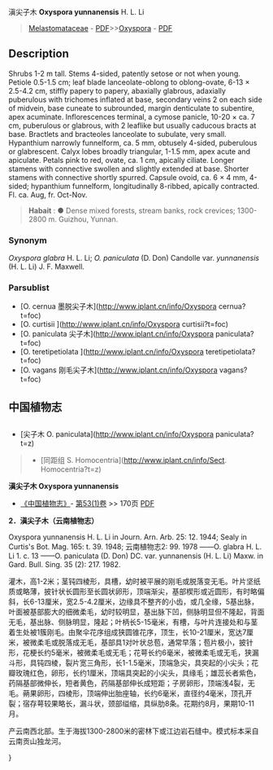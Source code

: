 滇尖子木 **Oxyspora yunnanensis** H. L. Li

> [Melastomataceae](http://www.iplant.cn/info/Melastomataceae?t=foc) - [PDF](http://www.iplant.cn/foc/pdf/Melastomataceae.pdf)>>[Oxyspora](http://www.iplant.cn/info/Oxyspora?t=foc) - [PDF](http://www.iplant.cn/foc/pdf/Oxyspora.pdf)

## Description

Shrubs 1-2 m tall. Stems 4-sided, patently setose or not when young. Petiole 0.5-1.5 cm; leaf blade lanceolate-oblong to oblong-ovate, 6-13 × 2.5-4.2 cm, stiffly papery to papery, abaxially glabrous, adaxially puberulous with trichomes inflated at base, secondary veins 2 on each side of midvein, base cuneate to subrounded, margin denticulate to subentire, apex acuminate. Inflorescences terminal, a cymose panicle, 10-20 × ca. 7 cm, puberulous or glabrous, with 2 leaflike but usually caducous bracts at base. Bractlets and bracteoles lanceolate to subulate, very small. Hypanthium narrowly funnelform, ca. 5 mm, obtusely 4-sided, puberulous or glabrescent. Calyx lobes broadly triangular, 1-1.5 mm, apex acute and apiculate. Petals pink to red, ovate, ca. 1 cm, apically ciliate. Longer stamens with connective swollen and slightly extended at base. Shorter stamens with connective shortly spurred. Capsule ovoid, ca. 6 × 4 mm, 4-sided; hypanthium funnelform, longitudinally 8-ribbed, apically contracted. Fl. ca. Aug, fr. Oct-Nov.

> **Habait** : 
>● Dense mixed forests, stream banks, rock crevices; 1300-2800 m. Guizhou, Yunnan.

### Synonym
*Oxyspora glabra* H. L. Li; *O. paniculata* (D. Don) Candolle var. *yunnanensis* (H. L. Li) J. F. Maxwell.

### Parsublist

* [O.  cernua  墨脱尖子木](http://www.iplant.cn/info/Oxyspora cernua?t=foc)
* [O.  curtisii  ](http://www.iplant.cn/info/Oxyspora curtisii?t=foc)
* [O.  paniculata  尖子木](http://www.iplant.cn/info/Oxyspora paniculata?t=foc)
* [O.  teretipetiolata  ](http://www.iplant.cn/info/Oxyspora teretipetiolata?t=foc)
* [O.  vagans  刚毛尖子木](http://www.iplant.cn/info/Oxyspora vagans?t=foc)

## 中国植物志

## 
* [尖子木  O.  paniculata](http://www.iplant.cn/info/Oxyspora paniculata?t=z)
> * [同距组  S.  Homocentria](http://www.iplant.cn/info/Sect. Homocentria?t=z)

**滇尖子木 Oxyspora yunnanensis**

* [《中国植物志》](http://www.iplant.cn/frps)- [第53(1)卷](http://www.iplant.cn/frps/vol/53(1)) >> 170页 [PDF](http://www.iplant.cn/frps/pdf/53(1)/170.PDF)

**2．滇尖子木（云南植物志）**

Oxyspora yunnanensis H. L. Li in Journ. Arn. Arb. 25: 12. 1944; Sealy in Curtis's Bot. Mag. 165: t. 39. 1948; 云南植物志2: 99. 1978 ——O. glabra H. L. Li 1. c. 13 ——O. paniculata (D. Don) DC. var. yunnanensis (H. L. Li) Maxw. in Gard. Bull. Sing. 35 (2): 217. 1982.

灌木，高1-2米；茎钝四棱形，具槽，幼时被平展的刚毛或脱落变无毛。叶片坚纸质或略薄，披针状长圆形至长圆状卵形，顶端渐尖，基部楔形或近圆形，有时略偏斜，长6-13厘米，宽2.5-4.2厘米，边缘具不整齐的小齿，或几全缘，5基出脉，叶面被基部膨大的细微柔毛，幼时较明显，基出脉下凹，侧脉明显但不隆起，背面无毛，基出脉、侧脉明显，隆起；叶柄长5-15毫米，有槽，与叶片连接处和与茎着生处被1簇刚毛。由聚伞花序组成狭圆锥花序，顶生，长10-21厘米，宽达7厘米，被微柔毛或脱落成无毛，基部具1对叶状总苞，通常早落；苞片极小，披针形，花梗长约5毫米，被微柔毛或无毛；花萼长约6毫米，被微柔毛或无毛，狭漏斗形，具钝四棱，裂片宽三角形，长1-1.5毫米，顶端急尖，具突起的小尖头；花瓣玫瑰红色，卵形，长约1厘米，顶端具突起的小尖头，具缘毛；雄蕊长者紫色，药隔基部微伸长，短者黄色，药隔基部伸长成短距；子房卵形，顶端浅4裂，无毛。蒴果卵形，四棱形，顶端伸出胎座轴，长约6毫米，直径约4毫米，顶孔开裂；宿存萼较果略长，漏斗状，颈部缢缩，具纵肋8条。花期约8月，果期10-11月。

产云南西北部。生于海拔1300-2800米的密林下或江边岩石缝中。模式标本采自云南贡山独龙河。

}